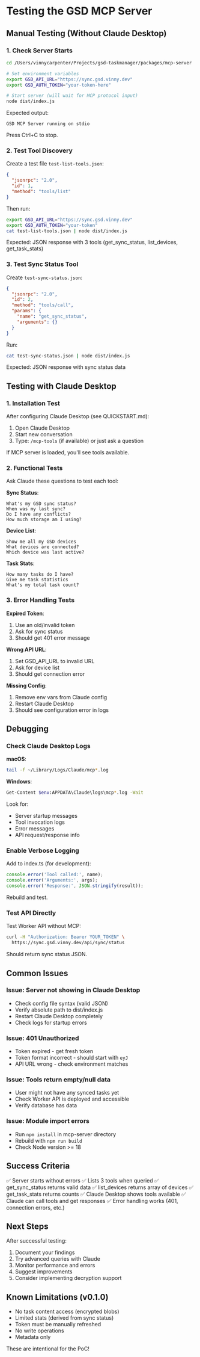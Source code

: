# Testing the GSD MCP Server

## Manual Testing (Without Claude Desktop)

### 1. Check Server Starts

```bash
cd /Users/vinnycarpenter/Projects/gsd-taskmanager/packages/mcp-server

# Set environment variables
export GSD_API_URL="https://sync.gsd.vinny.dev"
export GSD_AUTH_TOKEN="your-token-here"

# Start server (will wait for MCP protocol input)
node dist/index.js
```

Expected output:
```
GSD MCP Server running on stdio
```

Press Ctrl+C to stop.

### 2. Test Tool Discovery

Create a test file `test-list-tools.json`:

```json
{
  "jsonrpc": "2.0",
  "id": 1,
  "method": "tools/list"
}
```

Then run:

```bash
export GSD_API_URL="https://sync.gsd.vinny.dev"
export GSD_AUTH_TOKEN="your-token"
cat test-list-tools.json | node dist/index.js
```

Expected: JSON response with 3 tools (get_sync_status, list_devices, get_task_stats)

### 3. Test Sync Status Tool

Create `test-sync-status.json`:

```json
{
  "jsonrpc": "2.0",
  "id": 2,
  "method": "tools/call",
  "params": {
    "name": "get_sync_status",
    "arguments": {}
  }
}
```

Run:

```bash
cat test-sync-status.json | node dist/index.js
```

Expected: JSON response with sync status data

## Testing with Claude Desktop

### 1. Installation Test

After configuring Claude Desktop (see QUICKSTART.md):

1. Open Claude Desktop
2. Start new conversation
3. Type: `/mcp-tools` (if available) or just ask a question

If MCP server is loaded, you'll see tools available.

### 2. Functional Tests

Ask Claude these questions to test each tool:

**Sync Status**:
```
What's my GSD sync status?
When was my last sync?
Do I have any conflicts?
How much storage am I using?
```

**Device List**:
```
Show me all my GSD devices
What devices are connected?
Which device was last active?
```

**Task Stats**:
```
How many tasks do I have?
Give me task statistics
What's my total task count?
```

### 3. Error Handling Tests

**Expired Token**:
1. Use an old/invalid token
2. Ask for sync status
3. Should get 401 error message

**Wrong API URL**:
1. Set GSD_API_URL to invalid URL
2. Ask for device list
3. Should get connection error

**Missing Config**:
1. Remove env vars from Claude config
2. Restart Claude Desktop
3. Should see configuration error in logs

## Debugging

### Check Claude Desktop Logs

**macOS**:
```bash
tail -f ~/Library/Logs/Claude/mcp*.log
```

**Windows**:
```bash
Get-Content $env:APPDATA\Claude\logs\mcp*.log -Wait
```

Look for:
- Server startup messages
- Tool invocation logs
- Error messages
- API request/response info

### Enable Verbose Logging

Add to index.ts (for development):

```typescript
console.error('Tool called:', name);
console.error('Arguments:', args);
console.error('Response:', JSON.stringify(result));
```

Rebuild and test.

### Test API Directly

Test Worker API without MCP:

```bash
curl -H "Authorization: Bearer YOUR_TOKEN" \
  https://sync.gsd.vinny.dev/api/sync/status
```

Should return sync status JSON.

## Common Issues

### Issue: Server not showing in Claude Desktop
- Check config file syntax (valid JSON)
- Verify absolute path to dist/index.js
- Restart Claude Desktop completely
- Check logs for startup errors

### Issue: 401 Unauthorized
- Token expired - get fresh token
- Token format incorrect - should start with `eyJ`
- API URL wrong - check environment matches

### Issue: Tools return empty/null data
- User might not have any synced tasks yet
- Check Worker API is deployed and accessible
- Verify database has data

### Issue: Module import errors
- Run `npm install` in mcp-server directory
- Rebuild with `npm run build`
- Check Node version >= 18

## Success Criteria

✅ Server starts without errors
✅ Lists 3 tools when queried
✅ get_sync_status returns valid data
✅ list_devices returns array of devices
✅ get_task_stats returns counts
✅ Claude Desktop shows tools available
✅ Claude can call tools and get responses
✅ Error handling works (401, connection errors, etc.)

## Next Steps

After successful testing:

1. Document your findings
2. Try advanced queries with Claude
3. Monitor performance and errors
4. Suggest improvements
5. Consider implementing decryption support

## Known Limitations (v0.1.0)

- No task content access (encrypted blobs)
- Limited stats (derived from sync status)
- Token must be manually refreshed
- No write operations
- Metadata only

These are intentional for the PoC!
